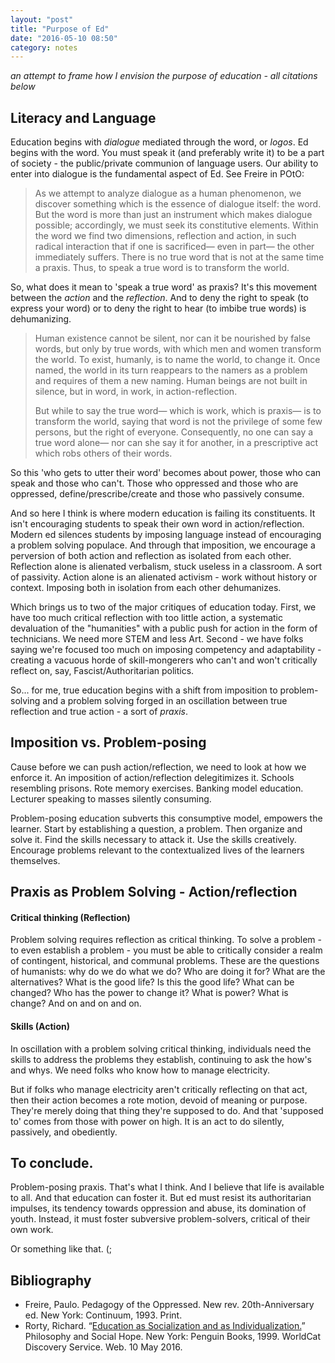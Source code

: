 ```yaml
---
layout: "post"
title: "Purpose of Ed"
date: "2016-05-10 08:50"
category: notes
---
```


_an attempt to frame how I envision the purpose of education - all citations below_

## Literacy and Language

Education begins with _dialogue_ mediated through the word, or _logos_. Ed begins with the word. You must speak it (and preferably write it) to be a part of society - the public/private communion of language users. Our ability to enter into dialogue is the fundamental aspect of Ed. See Freire in POtO:

>As we attempt to analyze dialogue as a human phenomenon, we discover something which is the essence of dialogue itself: the word. But the word is more than just an instrument which makes dialogue possible; accordingly, we must seek its constitutive elements. Within the word we find two dimensions, reflection and action, in such radical interaction that if one is sacrificed— even in part— the other immediately suffers. There is no true word that is not at the same time a praxis. Thus, to speak a true word is to transform the world.

So, what does it mean to 'speak a true word' as praxis? It's this movement between the _action_ and the _reflection_. And to deny the right to speak (to express your word) or to deny the right to hear (to imbibe true words) is dehumanizing.

>Human existence cannot be silent, nor can it be nourished by false words, but only by true words, with which men and women transform the world. To exist, humanly, is to name the world, to change it. Once named, the world in its turn reappears to the namers as a problem and requires of them a new naming. Human beings are not built in silence, but in word, in work, in action-reflection.
>
>But while to say the true word— which is work, which is praxis— is to transform the world, saying that word is not the privilege of some few persons, but the right of everyone. Consequently, no one can say a true word alone— nor can she say it for another, in a prescriptive act which robs others of their words.

So this 'who gets to utter their word' becomes about power, those who can speak and those who can't. Those who oppressed and those who are oppressed, define/prescribe/create and those who passively consume.

And so here I think is where modern education is failing its constituents. It isn't encouraging students to speak their own word in action/reflection. Modern ed silences students by imposing language instead of encouraging a problem solving populace. And through that imposition, we encourage a perversion of both action and reflection as isolated from each other. Reflection alone is alienated verbalism, stuck useless in a classroom. A sort of passivity. Action alone is an alienated activism - work without history or context. Imposing both in isolation from each other dehumanizes.

Which brings us to two of the major critiques of education today. First, we have too much critical reflection with too little action, a systematic devaluation of the "humanities" with a public push for action in the form of technicians. We need more STEM and less Art. Second - we have folks saying we're focused too much on imposing competency and adaptability - creating a vacuous horde of skill-mongerers who can't and won't critically reflect on, say, Fascist/Authoritarian politics.

So... for me, true education begins with a shift from imposition to problem-solving and a problem solving forged in an oscillation between true reflection and true action - a sort of _praxis_.

## Imposition vs. Problem-posing

Cause before we can push action/reflection, we need to look at how we enforce it. An imposition of action/reflection delegitimizes it. Schools resembling prisons. Rote memory exercises. Banking model education. Lecturer speaking to masses silently consuming.

Problem-posing education subverts this consumptive model, empowers the learner. Start by establishing a question, a problem. Then organize and solve it. Find the skills necessary to attack it. Use the skills creatively. Encourage problems relevant to the contextualized lives of the learners themselves.

## Praxis as Problem Solving - Action/reflection

#### Critical thinking (Reflection)

Problem solving requires reflection as critical thinking. To solve a problem - to even establish a problem - you must be able to critically consider a realm of contingent, historical, and communal problems. These are the questions of humanists: why do we do what we do? Who are doing it for? What are the alternatives? What is the good life? Is this the good life? What can be changed? Who has the power to change it? What is power? What is change? And on and on and on.

#### Skills (Action)

In oscillation with a problem solving critical thinking, individuals need the skills to address the problems they establish, continuing to ask the how's and whys. We need folks who know how to manage electricity.

But if folks who manage electricity aren't critically reflecting on that act, then their action becomes a rote motion, devoid of meaning or purpose. They're merely doing that thing they're supposed to do. And that 'supposed to' comes from those with power on high. It is an act to do silently, passively, and obediently.

## To conclude.

Problem-posing praxis. That's what I think. And I believe that life is available to all. And that education can foster it. But ed must resist its authoritarian impulses, its tendency towards oppression and abuse, its domination of youth. Instead, it must foster subversive problem-solvers, critical of their own work.

Or something like that. (;

## Bibliography

- Freire, Paulo. Pedagogy of the Oppressed. New rev. 20th-Anniversary ed. New York: Continuum, 1993. Print.
- Rorty, Richard. “[Education as Socialization and as Individualization.](https://www.google.com/url?sa=t&rct=j&q=&esrc=s&source=web&cd=1&ved=0ahUKEwic2uqyx8_MAhXGSyYKHeBYBXsQFgglMAA&url=http%3A%2F%2Fwww.greatbooksojai.com%2Fthe-agora-foundation_rorty_education_as_socialization_and_as_individualization.pdf&usg=AFQjCNERV-Pub27sQC0U_Hnwfzr_PR2fBw)” Philosophy and Social Hope. New York: Penguin Books, 1999. WorldCat Discovery Service. Web. 10 May 2016.
